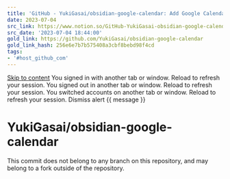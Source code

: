 ```yaml
---
title: 'GitHub - YukiGasai/obsidian-google-calendar: Add Google Calendar inside Obsidian'
date: 2023-07-04
src_link: https://www.notion.so/GitHub-YukiGasai-obsidian-google-calendar-Add-Google-Calendar-inside-Obsidian-5e08bcf0e1d644b685f57a249db6b978
src_date: '2023-07-04 18:44:00'
gold_link: https://github.com/YukiGasai/obsidian-google-calendar
gold_link_hash: 256e6e7b7b575408a3cbf8bebd98f4cd
tags:
- '#host_github_com'
---
```



[Skip to content](#start-of-content)
You signed in with another tab or window. Reload to refresh your session.
You signed out in another tab or window. Reload to refresh your session.
You switched accounts on another tab or window. Reload to refresh your session.
Dismiss alert
{{ message }}



YukiGasai/obsidian-google-calendar
==================================


This commit does not belong to any branch on this repository, and may belong to a fork outside of the repository.
